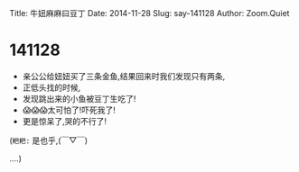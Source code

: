 Title: 牛妞麻麻曰豆丁
Date: 2014-11-28
Slug: say-141128
Author: Zoom.Quiet


# 141128

- 亲公公给妞妞买了三条金鱼,结果回来时我们发现只有两条,
- 正低头找的时候,
- 发现跳出来的小鱼被豆丁生吃了!
- 😱😱😱太可怕了!吓死我了!
- 更是惊呆了,哭的不行了!


(`粑粑:` 是也乎,(￣▽￣) 

....)
